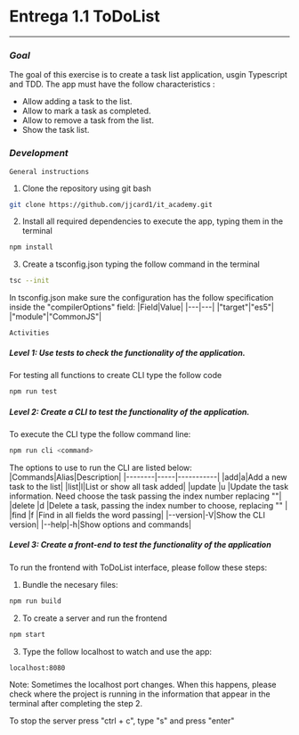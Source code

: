 # Entrega 1.1 ToDoList
---
### _Goal_
The goal of this exercise is to create a task list application, usgin Typescript and TDD. The app must have the follow characteristics :
- Allow adding a task to the list.
- Allow to mark a task as completed.
- Allow to remove a task from the list.
- Show the task list.

### _Development_
`General instructions`
1. Clone the repository using git bash
```sh
git clone https://github.com/jjcard1/it_academy.git
```
2. Install all required dependencies to execute the app, typing them in the terminal
```sh
npm install
```
3. Create a tsconfig.json typing the follow command in the terminal
```sh
tsc --init
```
In tsconfig.json make sure the configuration has the follow specification inside the "compilerOptions" field:
|Field|Value|
|---|---|
|"target"|"es5"|
|"module"|"CommonJS"|

`Activities`
##### Level 1: Use tests to check the functionality of the application.
For testing all functions to create CLI type the follow code
```sh
npm run test
```

##### Level 2: Create a CLI to test the functionality of the application.
To execute the CLI type the follow command line:
```sh
npm run cli <command>
```
The options to use to run the CLI are listed below:
|Commands|Alias|Description|
|--------|-----|-----------|
|add|a|Add a new task to the list|
|list|l|List or show all task added|
|update <n>|u <n>|Update the task information. Need choose the task passing the index number replacing "<n>"|
|delete <n>|d <n>|Delete a task, passing the index number to choose, replacing "<n>" |
|find <text>|f <text>|Find in all fields the word passing|
|--version|-V|Show the CLI version|
|--help|-h|Show options and commands|

##### Level 3: Create a front-end to test the functionality of the application
To run the frontend with ToDoList interface, please follow these steps:
1. Bundle the necesary files:
```sh
npm run build
```
2. To create a server and run the frontend
```sh
npm start
```
3. Type the follow localhost to watch and use the app:
```sh
localhost:8080
```
Note: Sometimes the localhost port changes. When this happens, please check where the project is running in the information that appear in the terminal after completing the step 2.

To stop the server press "ctrl + c", type "s" and press "enter"

